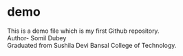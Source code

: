 # demo

This is a demo file which is my first Github repository.
<br>
Author- Somil Dubey
<br>
Graduated from Sushila Devi Bansal College of Technology.
